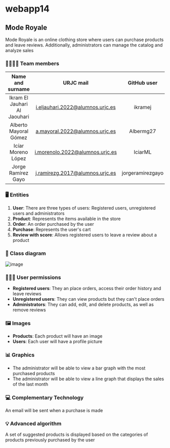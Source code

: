 # webapp14

## Mode Royale

Mode Royale is an online clothing store where users can purchase products and leave reviews. Additionally, administrators can manage the catalog and analyze sales

### 👩‍👩‍👦‍👦 Team members
| Name and surname    | URJC mail      | GitHub user      |
|:------------: |:------------:| :------------:|
| Ikram El Jauhari Al Jaouhari       | i.eljauhari.2022@alumnos.urjc.es       | ikramej       |
| Alberto Mayoral Gómez       | a.mayoral.2022@alumnos.urjc.es       | Albermg27       |
| Icíar Moreno López       | i.morenolo.2022@alumnos.urjc.es       | IciarML       |
| Jorge Ramírez Gayo       | j.ramirezg.2017@alumnos.urjc.es       | jorgeramirezgayo       |

### 🖥️ Entities
1. **User**: There are three types of users: Registered users, unregistered users and administrators
2. **Product**: Represents the items available in the store
3. **Order**: An order purchased by the user
4. **Purchase**: Represents the user's cart
5. **Review with score**: Allows registered users to leave a review about a product

### 🧩 Class diagram
![image](https://github.com/user-attachments/assets/ede7b575-3474-4d34-ad30-5c0fce0902f1)

### 👨‍👩‍👦 User permissions
- **Registered users**: They an place orders, access their order history and leave reviews
- **Unregistered users**: They can view products but they can't place orders
- **Administrators**: They can add, edit, and delete products, as well as remove reviews

### 🖼️ Images
- **Products**: Each product will have an image
- **Users**: Each user will have a profile picture

### 📊 Graphics
- The administrator will be able to view a bar graph with the most purchased products
- The administrator will be able to view a line graph that displays the sales of the last month

### 💻 Complementary Technology
An email will be sent when a purchase is made

### 💡 Advanced algorithm
A set of suggested products is displayed based on the categories of products previously purchased by the user
